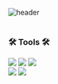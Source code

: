 ![header](https://capsule-render.vercel.app/api?type=waving&color=a869f5&height=220&section=header&text=😼%20Taehee%20Kim&fontSize=40&fontColor=ffffff&animation=twinkling)
<br>
<br>

### 🛠 Tools 🛠

<img src="https://img.shields.io/badge/GitHub-cfcfcf?style=flat&logo=GitHub&logoColor=white&logoWidth=40"/> <img src="https://img.shields.io/badge/Git-cfcfcf?style=flat&logo=Git&logoColor=white&logoWidth=40"/> <img src="https://img.shields.io/badge/Visual Studio Code-cfcfcf?style=flat&logo=Visual Studio Code&logoColor=white&logoWidth=40"/>  <br>
<img src="https://img.shields.io/badge/Adobe Photoshop-cfcfcf?style=flat&logo=Adobe Photoshop&logoColor=white&logoWidth=40"/>
<img src="https://img.shields.io/badge/Adobe Illustrator-cfcfcf?style=flat&logo=Adobe Illustrator&logoColor=white&logoWidth=40"/>
<br>



<!--
**greenT-Hee/greenT-Hee** is a ✨ _special_ ✨ repository because its `README.md` (this file) appears on your GitHub profile.

Here are some ideas to get you started:

- 🔭 I’m currently working on ...
- 🌱 I’m currently learning ...
- 👯 I’m looking to collaborate on ...
- 🤔 I’m looking for help with ...
- 💬 Ask me about ...
- 📫 How to reach me: ...
- 😄 Pronouns: ...
- ⚡ Fun fact: ...
-->
